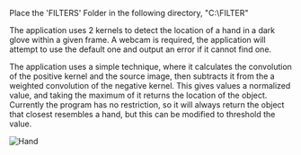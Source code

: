Place the 'FILTERS' Folder in the following directory, "C:\FILTER"

The application uses 2 kernels to detect the location of a hand in a dark glove within a given frame. A webcam is required, the application will attempt to use the default one and output an error if it cannot find one.

The application uses a simple technique, where it calculates the convolution of the positive kernel and the source image, then subtracts it from the a weighted convolution of the negative kernel. This gives values a normalized value, and taking the maximum of it returns the location of the object. Currently the program has no restriction, so it will always return the object that closest resembles a hand, but this can be modified to threshold the value.

![Hand](https://user-images.githubusercontent.com/71618484/99600369-4bb22c80-29cb-11eb-96fb-454adc1ae543.gif)
